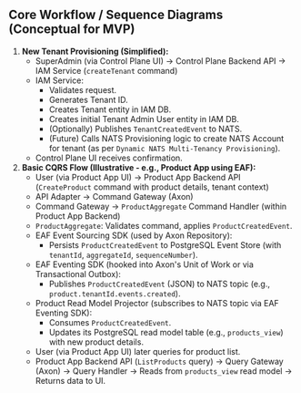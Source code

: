 ## Core Workflow / Sequence Diagrams (Conceptual for MVP)

1. **New Tenant Provisioning (Simplified):**
    * SuperAdmin (via Control Plane UI) -> Control Plane Backend API -> IAM Service (`createTenant` command)
    * IAM Service:
        * Validates request.
        * Generates Tenant ID.
        * Creates Tenant entity in IAM DB.
        * Creates initial Tenant Admin User entity in IAM DB.
        * (Optionally) Publishes `TenantCreatedEvent` to NATS.
        * (Future) Calls NATS Provisioning logic to create NATS Account for tenant (as per `Dynamic NATS Multi-Tenancy Provisioning`).
    * Control Plane UI receives confirmation.
2. **Basic CQRS Flow (Illustrative - e.g., Product App using EAF):**
    * User (via Product App UI) -> Product App Backend API (`CreateProduct` command with product details, tenant context)
    * API Adapter -> Command Gateway (Axon)
    * Command Gateway -> `ProductAggregate` Command Handler (within Product App Backend)
    * `ProductAggregate`: Validates command, applies `ProductCreatedEvent`.
    * EAF Event Sourcing SDK (used by Axon Repository):
        * Persists `ProductCreatedEvent` to PostgreSQL Event Store (with `tenantId`, `aggregateId`, `sequenceNumber`).
    * EAF Eventing SDK (hooked into Axon's Unit of Work or via Transactional Outbox):
        * Publishes `ProductCreatedEvent` (JSON) to NATS topic (e.g., `product.tenantId.events.created`).
    * Product Read Model Projector (subscribes to NATS topic via EAF Eventing SDK):
        * Consumes `ProductCreatedEvent`.
        * Updates its PostgreSQL read model table (e.g., `products_view`) with new product details.
    * User (via Product App UI) later queries for product list.
    * Product App Backend API (`ListProducts` query) -> Query Gateway (Axon) -> Query Handler -> Reads from `products_view` read model -> Returns data to UI.
